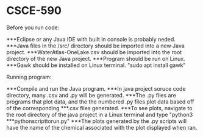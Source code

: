 # CSCE-590
Before you run code:

***Eclipse or any Java IDE with built in console is probably neded.
***Java files in the /src/ directory should be imported into a new Java project.
***WaterAtlas-OneLake.csv should be imported into the root directory of the new Java project. 
***Program should be run on Linux.
***Gawk should be installed on Linux terminal. "sudo apt install gawk"

Running program:

***Compile and run the Java program.
***In java project soruce code directory, many .csv and .py will be generated.
***The .py files are programs that plot data, and the the numbered .py files plot data based off of the corresponding ***.csv files generated.
***To see plots, navigate to the root directory of the java project in a Linux terminal and type "python3 ***pythonscripttorun.py"
***The plots generated by the .py scripts will have the name of the chemical associated with the plot displayed when ran.
